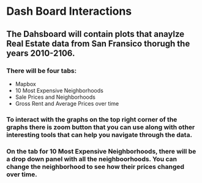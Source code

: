 # Dash Board Interactions
## The Dahsboard will contain plots that anaylze Real Estate data from San Fransico thorugh the years 2010-2106.
### There will be four tabs:
  * Mapbox 
  * 10 Most Expensive Neighborhoods
  * Sale Prices and Neighborhoods
  * Gross Rent and Average Prices over time
### To interact with the graphs on the top right corner of the graphs there is zoom button that you can use along with other interesting tools that can help you navigate through the data.
### On the tab for 10 Most Expensive Neighborhoods, there will be a drop down panel with all the neighboorhoods. You can change the neighborhood to see how their prices changed over time.
